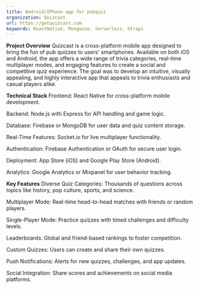 ```yaml
---
title: Android/IPhone app for pubquiz
organization: Quizcast
url: https://getquizcast.com
keywords: ReactNative, Mongoose, Serverless, Strapi
---
```


**Project Overview**
Quizcast is a cross-platform mobile app designed to bring the fun of pub quizzes to users' smartphones. Available on both iOS and Android, the app offers a wide range of trivia categories, real-time multiplayer modes, and engaging features to create a social and competitive quiz experience. The goal was to develop an intuitive, visually appealing, and highly interactive app that appeals to trivia enthusiasts and casual players alike.

**Technical Stack**
Frontend: React Native for cross-platform mobile development.

Backend: Node.js with Express for API handling and game logic.

Database: Firebase or MongoDB for user data and quiz content storage.

Real-Time Features: Socket.io for live multiplayer functionality.

Authentication: Firebase Authentication or OAuth for secure user login.

Deployment: App Store (iOS) and Google Play Store (Android).

Analytics: Google Analytics or Mixpanel for user behavior tracking.

**Key Features**
Diverse Quiz Categories: Thousands of questions across topics like history, pop culture, sports, and science.

Multiplayer Mode: Real-time head-to-head matches with friends or random players.

Single-Player Mode: Practice quizzes with timed challenges and difficulty levels.

Leaderboards: Global and friend-based rankings to foster competition.

Custom Quizzes: Users can create and share their own quizzes.

Push Notifications: Alerts for new quizzes, challenges, and app updates.

Social Integration: Share scores and achievements on social media platforms.
